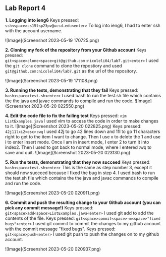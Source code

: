**Lab Report 4**
---
**1. Logging into ieng6**
Keys pressed: `ssh<space>cs15lsp23pv@ucsd.edu<enter>`
To log into ieng6, I had to enter ssh with the account username.

![Image](Screenshot 2023-05-19 170725.png)
  
**2. Cloning my fork of the repository from your Github account**
Keys pressed:  `git<space>clone<space>git@github.com:nicoleli04/lab7.git<enter>`
I used the `git clone` command to clone the repostiory and used `git@github.com:nicoleli04/lab7.git` as the url of the repository.

![Image](Screenshot 2023-05-19 171108.png)

**3. Running the tests, demonstrating that they fail**
Keys pressed: `bash<space>test.sh<enter>`
I used bash to run the test.sh file which contains the the java and javac commands to compile and run the code.
![Image](Screenshot 2023-05-20 022550.png)

**4. Edit the code file to fix the failing test**
Keys pressed: `vim ListExamples.java`
I used vim to access the code in order to make changes to it.
![Image](Screenshot 2023-05-20 022825.png)
Keys pressed: `42j11lxi2<esc>:wq`
I used 42j to go 42 lines down and 11l to go 11 characters right to get to the item I want to change. Then I use x to delete the 1 and use i to enter insert mode. Once I am in insert mode, I enter 2 to turn it into index2. Then I used <esc> to got back to normal mode, where I entered :wq to save and quit.
![Image](Screenshot 2023-05-20 023130.png)
  
**5. Run the tests, demonstrating that they now succeed**
Keys pressed: `bash<space>test.sh<enter>`
This is the same as step number 3, except it should now succeed because I fixed the bug in step 4. I used bash to run the test.sh file which contains the the java and javac commands to compile and run the code.

![Image](Screenshot 2023-05-20 020911.png)

**6. Commit and push the resulting change to your Github account (you can pick any commit message!)**
Keys pressed: `git<space>add<space>ListExamples.java<enter>`
I used git add to add the contents of the file.
Keys pressed: `git<space>commit<space>-m<space>"fixed bugs"<enter>`
I used git commit to commit the changes to my github account with the commit message "fixed bugs".
Keys pressed: `git<space>push<enter>`
I used git push to push the changes on to my github account.

![Image](Screenshot 2023-05-20 020937.png)
